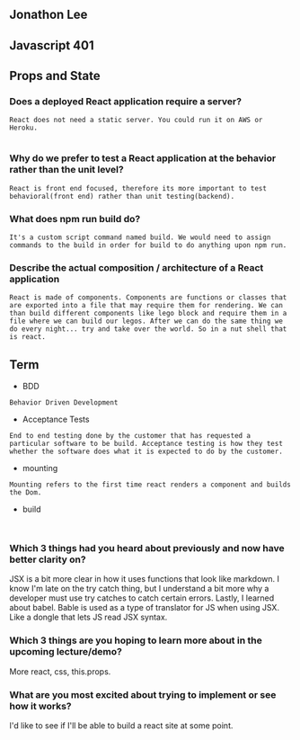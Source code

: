 ## Jonathon Lee
## Javascript 401
## Props and State




### Does a deployed React application require a server?
```
React does not need a static server. You could run it on AWS or Heroku.


```
### Why do we prefer to test a React application at the behavior rather than the unit level?
```
React is front end focused, therefore its more important to test behavioral(front end) rather than unit testing(backend).
```
### What does npm run build do?
```
It's a custom script command named build. We would need to assign commands to the build in order for build to do anything upon npm run.
```

### Describe the actual composition / architecture of a React application
```
React is made of components. Components are functions or classes that are exported into a file that may require them for rendering. We can than build different components like lego block and require them in a file where we can build our legos. After we can do the same thing we do every night... try and take over the world. So in a nut shell that is react.
```


## Term
- BDD
```
Behavior Driven Development

```
- Acceptance Tests
```
End to end testing done by the customer that has requested a particular software to be build. Acceptance testing is how they test whether the software does what it is expected to do by the customer.

```
- mounting
```
Mounting refers to the first time react renders a component and builds the Dom.

```
- build
```


```

### Which 3 things had you heard about previously and now have better clarity on?
JSX is a bit more clear in how it uses functions that look like markdown. I know I'm late on the try catch thing, but I understand a bit more why a developer must use try catches to catch certain errors.
Lastly, I learned about babel. Bable is used as a type of translator for JS when using JSX. Like a dongle that lets JS read JSX syntax.
### Which 3 things are you hoping to learn more about in the upcoming lecture/demo?
More react, css, this.props.

### What are you most excited about trying to implement or see how it works?
I'd like to see if I'll be able to build a react site at some point. 